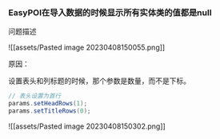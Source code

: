 ### EasyPOI在导入数据的时候显示所有实体类的值都是null

问题描述

![[assets/Pasted image 20230408150055.png]]

原因：

设置表头和列标题的时候，那个参数是数量，而不是下标。

```java
// 表头设置为首行  
params.setHeadRows(1);  
params.setTitleRows(0);
```

![[assets/Pasted image 20230408150302.png]]
